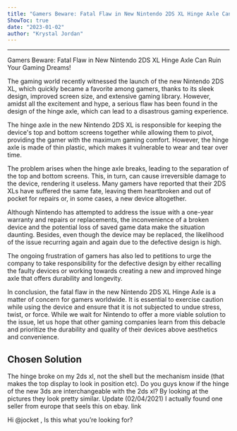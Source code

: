 ```yaml
---
title: "Gamers Beware: Fatal Flaw in New Nintendo 2DS XL Hinge Axle Can Ruin Your Gaming Dreams!"
ShowToc: true 
date: "2023-01-02"
author: "Krystal Jordan"
---
```

*****
Gamers Beware: Fatal Flaw in New Nintendo 2DS XL Hinge Axle Can Ruin Your Gaming Dreams!

The gaming world recently witnessed the launch of the new Nintendo 2DS XL, which quickly became a favorite among gamers, thanks to its sleek design, improved screen size, and extensive gaming library. However, amidst all the excitement and hype, a serious flaw has been found in the design of the hinge axle, which can lead to a disastrous gaming experience.

The hinge axle in the new Nintendo 2DS XL is responsible for keeping the device's top and bottom screens together while allowing them to pivot, providing the gamer with the maximum gaming comfort. However, the hinge axle is made of thin plastic, which makes it vulnerable to wear and tear over time.

The problem arises when the hinge axle breaks, leading to the separation of the top and bottom screens. This, in turn, can cause irreversible damage to the device, rendering it useless. Many gamers have reported that their 2DS XLs have suffered the same fate, leaving them heartbroken and out of pocket for repairs or, in some cases, a new device altogether.

Although Nintendo has attempted to address the issue with a one-year warranty and repairs or replacements, the inconvenience of a broken device and the potential loss of saved game data make the situation daunting. Besides, even though the device may be replaced, the likelihood of the issue recurring again and again due to the defective design is high.

The ongoing frustration of gamers has also led to petitions to urge the company to take responsibility for the defective design by either recalling the faulty devices or working towards creating a new and improved hinge axle that offers durability and longevity.

In conclusion, the fatal flaw in the new Nintendo 2DS XL Hinge Axle is a matter of concern for gamers worldwide. It is essential to exercise caution while using the device and ensure that it is not subjected to undue stress, twist, or force. While we wait for Nintendo to offer a more viable solution to the issue, let us hope that other gaming companies learn from this debacle and prioritize the durability and quality of their devices above aesthetics and convenience.


## Chosen Solution
 The hinge broke on my 2ds xl, not the shell but the mechanism inside (that makes the top display to look in position etc). Do you guys know if the hinge of the new 3ds are interchangeable with the 2ds xl? By looking at the pictures they look pretty similar.
Update (02/04/2021)
I actually found one seller from europe that seels this on ebay.
link

 Hi @jocket ,
Is this what you’re looking for?




